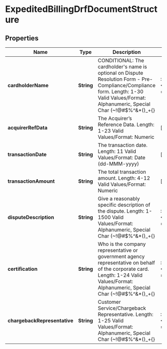 

# ExpeditedBillingDrfDocumentStructure

## Properties

Name | Type | Description | Notes
------------ | ------------- | ------------- | -------------
**cardholderName** | **String** | CONDITIONAL: The cardholder&#39;s name is optional on Dispute Resolution Form - Pre-Compliance/Compliance form.   Length: 1-30   Valid Values/Format: Alphanumeric, Special Char (~!@#$%^&amp;*()_+{}|:\&quot;&lt;&gt;?,./;&#39;[]-&#x3D;) |  [optional]
**acquirerRefData** | **String** | The Acquirer’s Reference Data.   Length: 1-23   Valid Values/Format: Numeric |  [optional]
**transactionDate** | **String** | The transaction date.   Length: 11   Valid Values/Format: Date (dd-MMM-yyyy) |  [optional]
**transactionAmount** | **String** | The total transaction amount.   Length: 4-12   Valid Values/Format: Numeric |  [optional]
**disputeDescription** | **String** | Give a reasonably specific description of the dispute.   Length: 1-1500   Valid Values/Format: Alphanumeric, Special Char (~!@#$%^&amp;*()_+{}|:\&quot;&lt;&gt;?,./;&#39;[]-&#x3D;) |  [optional]
**certification** | **String** | Who is the company representative or government agency representative on behalf of the corporate card.   Length: 1-24   Valid Values/Format: Alphanumeric, Special Char (~!@#$%^&amp;*()_+{}|:\&quot;&lt;&gt;?,./;&#39;[]-&#x3D;) |  [optional]
**chargebackRepresentative** | **String** | Customer Service/Chargeback Representative.   Length: 1-25   Valid Values/Format: Alphanumeric, Special Char (~!@#$%^&amp;*()_+{}|:\&quot;&lt;&gt;?,./;&#39;[]-&#x3D;) |  [optional]



